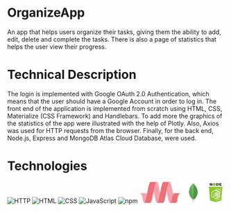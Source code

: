 # OrganizeApp
An app that helps users organize their tasks, giving them the ability to add, edit, delete and complete the tasks. There is also a page of statistics that helps the user view their progress.

# Technical Description
The login is implemented with Google OAuth 2.0 Authentication, which means that the user should have a Google Account in order to log in. The front end of the application is implemented
from scratch using HTML, CSS, Materialize (CSS Framework) and Handlebars. To add more the graphics of the statistics of the app were illustrated with the help of Plotly.
Also, Axios was used for HTTP requests from the browser. Finally, for the back end, Node.js, Express and MongoDB Atlas Cloud Database, were used.

# Technologies 
<div>
	<img height="50" src="https://user-images.githubusercontent.com/25181517/121258433-2d504780-c8af-11eb-8324-92f1305ded79.png" alt="HTTP" title="HTTP" />
	<img height="50" src="https://user-images.githubusercontent.com/25181517/117447535-f00a3a00-af3d-11eb-89bf-45aaf56dbaf1.png" alt="HTML" title="HTML" />
	<img height="50" src="https://user-images.githubusercontent.com/25181517/117447663-0fa16280-af3e-11eb-8677-bcf8e4f8e298.png" alt="CSS" title="CSS" />
	<img height="50" src="https://user-images.githubusercontent.com/25181517/117447155-6a868a00-af3d-11eb-9cfe-245df15c9f3f.png" alt="JavaScript" title="JavaScript" />
	<img height="50" src="https://user-images.githubusercontent.com/25181517/121401671-49102800-c959-11eb-9f6f-74d49a5e1774.png" alt="npm" title="npm" />
	<img height="50" src="images/materialize.png" alt="Materialize" title="Materialize" />
	<img height="50" src="images/mongodb.png" alt="MongoDB" title="MongoDB" />
	<img height="50" src="images/nodejss.png" alt="NodeJs" title="NodeJs" />
</div>
